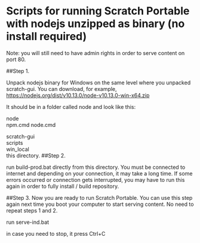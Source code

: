 # Scripts for running Scratch Portable with nodejs unzipped as binary (no install required)

Note: you will still need to have admin rights in order to serve content on port 80.

##Step 1.

Unpack nodejs binary for Windows on the same level where you unpacked scratch-gui.
You can download, for example, https://nodejs.org/dist/v10.13.0/node-v10.13.0-win-x64.zip

It should be in a folder called node and look like this:

node\
      npm.cmd
      node.cmd

scratch-gui\
            scripts\
                   win_local\
                              this directory.
##Step 2.

  run build-prod.bat directly from this directory. You must be connected to internet
  and depending on your connection, it may take a long time. 
  If some errors occurred or connection gets interrupted, you may have to run
  this again in order to fully install / build repository.

##Step 3.
  Now you are ready to run Scratch Portable. You can use this step again next
  time you boot your computer to start serving content. No need to repeat steps 1 and 2.
  
  run serve-ind.bat

  in case you need to stop, it press Ctrl+C
